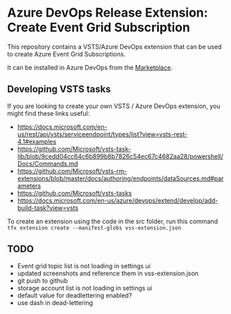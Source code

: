 # Azure DevOps Release Extension: Create Event Grid Subscription

This repository contains a VSTS/Azure DevOps extension that can be used
to create Azure Event Grid Subscriptions.

It can be installed in Azure DevOps from the [Marketplace](https://marketplace.visualstudio.com/items?itemName=RasmusWatjen.EventGridSubscriptionExtension).

## Developing VSTS tasks

If you are looking to create your own VSTS / Azure DevOps extension, you 
might find these links useful:

* https://docs.microsoft.com/en-us/rest/api/vsts/serviceendpoint/types/list?view=vsts-rest-4.1#examples
* https://github.com/Microsoft/vsts-task-lib/blob/9cedd04cc64c6b899b8b7826c54ec67c4682aa28/powershell/Docs/Commands.md
* https://github.com/Microsoft/vsts-rm-extensions/blob/master/docs/authoring/endpoints/dataSources.md#parameters
* https://github.com/Microsoft/vsts-tasks
* https://docs.microsoft.com/en-us/azure/devops/extend/develop/add-build-task?view=vsts

To create an extension using the code in the src folder, run this command
`tfx extension create --manifest-globs vss-extension.json`

## TODO

* Event grid topic list is not loading in settings ui
* updated screenshots and reference them in vss-extension.json
* git push to github
* storage account list is not loading in settings ui
* default value for deadlettering enabled?
* use dash in dead-lettering
